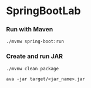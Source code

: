 # SpringBootLab

### Run with Maven

    ./mvnw spring-boot:run

### Create and run JAR

    ./mvnw clean package
    
    ava -jar target/<jar_name>.jar
